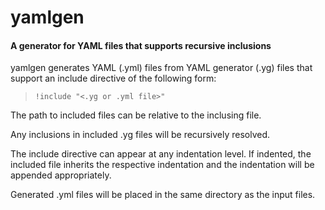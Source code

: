 yamlgen
=======

#### A generator for YAML files that supports recursive inclusions


yamlgen generates YAML (.yml) files from YAML generator (.yg) files that support
an include directive of the following form: 

> `!include "<.yg or .yml file>"`

The path to included files can be relative to the inclusing file.

Any inclusions in included .yg files will be recursively resolved.

The include directive can appear at any indentation level. If indented,
the included file inherits the respective indentation and the indentation
will be appended appropriately.

Generated .yml files will be placed in the same directory as the input files.
